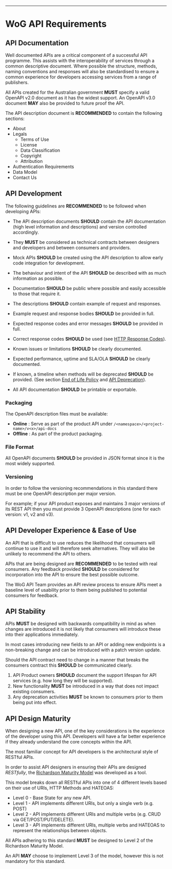 ______________________________________________________________________________
# WoG API Requirements

## API Documentation

Well documented APIs are a critical component of a successful API programme. This assists with the interoperability of services through a common descriptive document.  Where possible the structure, methods, naming conventions and responses will also be standardised to ensure a common experience for developers accessing services from a range of publishers.

All APIs created for the Australian government **MUST** specify a valid OpenAPI v2.0 document as it has the widest support. An OpenAPI v3.0 document **MAY** also be provided to future proof the API.

The API description document is **RECOMMENDED** to contain the following sections:

- About
- Legals
  - Terms of Use
  - License
  - Data Classification
  - Copyright
  - Attribution
- Authentication Requirements
- Data Model
- Contact Us

## API Development

The following guidelines are **RECOMMENDED** to be followed when developing APIs:

- The API description documents **SHOULD** contain the API documentation (high level information and descriptions) and version controlled accordingly. 
  
- They **MUST** be considered as technical contracts between designers and developers and between consumers and providers. 
  
- Mock APIs **SHOULD** be created using the API description to allow early code integration for development.
  
- The behaviour and intent of the API **SHOULD** be described with as much information as possible.

- Documentation **SHOULD** be public where possible and easily accessible to those that require it.
  
- The descriptions **SHOULD** contain example of request and responses.

- Example request and response bodies **SHOULD** be provided in full.
  
- Expected response codes and error messages **SHOULD** be provided in full.
  
- Correct response codes **SHOULD** be used (see [HTTP Response Codes](api-response.html#http-response-codes)).
  
- Known issues or limitations **SHOULD** be clearly documented.
  
- Expected performance, uptime and SLA/OLA **SHOULD** be clearly documented.
  
- If known, a timeline when methods will be deprecated **SHOULD** be provided. (See section [End of Life Policy](api-versioning.html#end-of-life-policy) and [API Deprecation](api-versioning.html#api-deprecation)).
  
- All API documentation **SHOULD** be printable or exportable.

### Packaging

The OpenAPI description files must be available:

- **Online** : Serve as part of the product API under `/<namespace>/<project-name>/v<x>/api-docs`
- **Offline** : As part of the product packaging.

### File Format

All OpenAPI documents **SHOULD** be provided in JSON format since it is the most widely supported.

### Versioning

In order to follow the versioning recommendations in this standard there must be one OpenAPI description per major version.

For example; if your API product exposes and maintains 3 major versions of its REST API then you must provide 3 OpenAPI descriptions (one for each version: v1, v2 and v3).

## API Developer Experience & Ease of Use

An API that is difficult to use reduces the likelihood that consumers will continue to use it and will therefore seek alternatives.  They will also be unlikely to recommend the API to others.

APIs that are being designed are **RECOMMENDED** to be tested with real consumers.  Any feedback provided **SHOULD** be considered for incorporation into the API to ensure the best possible outcome.

The WoG API Team provides an API review process to ensure APIs meet a baseline level of usability prior to them being published to potential consumers for feedback.

## API Stability

APIs **MUST** be designed with backwards compatibility in mind as when changes are introduced it is not likely that consumers will introduce these into their applications immediately.

In most cases introducing new fields to an API or adding new endpoints is a non-breaking change and can be introduced with a patch version update.

Should the API contract need to change in a manner that breaks the consumers contract this **SHOULD** be communicated clearly.

  1. API Product owners **SHOULD** document the support lifespan for API services (e.g. how long they will be supported).
  2. New functionality **MUST** be introduced in a way that does not impact existing consumers.
  3. Any deprecation activities **MUST** be known to consumers prior to them being put into effect.

## API Design Maturity

When designing a new API, one of the key considerations is the experience of the developer using this API. Developers will have a far better experience if they already understand the core concepts within the API. 

The most familiar concept for API developers is the architectural style of RESTful APIs.

In order to assist API designers in ensuring their APIs are designed *RESTfully*, the [Richardson Maturity Model](https://restfulapi.net/richardson-maturity-model/) was developed as a tool.

This model breaks down all RESTful APIs into one of 4 different levels based on their use of URIs, HTTP Methods and HATEOAS:

- Level 0 - Base State for any new API.
- Level 1 - API implements different URIs, but only a single verb (e.g. POST)
- Level 2 - API implements different URIs and multiple verbs (e.g. CRUD via GET/POST/PUT/DELETE).
- Level 3 - API implements different URIs, multiple verbs and HATEOAS to represent the relationships between objects.

All APIs adhering to this standard **MUST** be designed to Level 2 of the Richardson Maturity Model. 

An API **MAY** choose to implement Level 3 of the model, however this is not mandatory for this standard.
